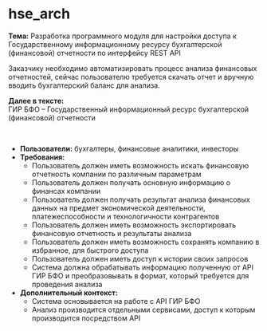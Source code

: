# hse_arch
<b>Тема:</b> Разработка программного модуля для настройки доступа к Государственному информационному ресурсу бухгалтерской (финансовой) отчетности по интерфейсу REST API

Заказчику необходимо автоматизировать процесс анализа финансовых отчетностей, сейчас пользователю требуется скачать отчет и вручную вводить бухгалтерский баланс для анализа.

<b>Далее в тексте:</b>
<br/>ГИР БФО – Государственный информационный ресурс бухгалтерской (финансовой) отчетности

<br/>
<ul>
 <li><b>Пользователи:</b> бухгалтеры, финансовые аналитики, инвесторы</li>
  <li><b>Требования:</b>
    <ul>
      <li>Пользователь должен иметь возможность искать финансовую отчетность компании по различным параметрам</li>
      <li>Пользователь должен получать основную информацию о финансах компании</li>
      <li>Пользователь должен получать результат анализа финансовых данных на предмет экономической деятельности, платежеспособности и технологичности контрагентов</li>
      <li>Пользователь должен иметь возможность экспортировать финансовую отчетность и результаты анализа</li>
      <li>Пользователь должен иметь возможность сохранять компанию в избранное, для быстрого доступа</li>
      <li>Пользователь должен иметь доступ к истории своих запросов</li>
      <li>Система должна обрабатывать информацию полученную от API ГИР БФО и преобразовывать в формат, который требуется для проведения анализа</li>
    </ul>
  </li>
 <li><b>Дополнительный контекст:</b>
   <ul>
      <li>Система основывается на работе с API ГИР БФО</li>
     <li>Анализ производится отдельными сервисами, доступ к которым производится посредством API</li>    
    </ul>
 </li>
</ul>
